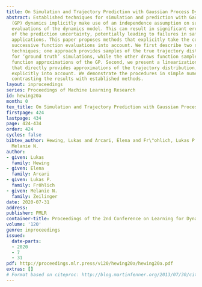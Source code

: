 ```yaml
---
title: On Simulation and Trajectory Prediction with Gaussian Process Dynamics
abstract: Established techniques for simulation and prediction with Gaussian process
  (GP) dynamics implicitly make use of an independence assumption on successive function
  evaluations of the dynamics model. This can result in significant error and underestimation
  of the prediction uncertainty, potentially leading to failures in safety-critical
  applications. This paper proposes methods that explicitly take the correlation of
  successive function evaluations into account. We first describe two sampling-based
  techniques; one approach provides samples of the true trajectory distribution, suitable
  for ‘ground truth’ simulations, while the other draws function samples from basis
  function approximations of the GP. Second, we present a linearization-based technique
  that directly provides approximations of the trajectory distribution, taking correlations
  explicitly into account. We demonstrate the procedures in simple numerical examples,
  contrasting the results with established methods.
layout: inproceedings
series: Proceedings of Machine Learning Research
id: hewing20a
month: 0
tex_title: On Simulation and Trajectory Prediction with Gaussian Process Dynamics
firstpage: 424
lastpage: 434
page: 424-434
order: 424
cycles: false
bibtex_author: Hewing, Lukas and Arcari, Elena and Fr\"ohlich, Lukas P. and Zeilinger,
  Melanie N.
author:
- given: Lukas
  family: Hewing
- given: Elena
  family: Arcari
- given: Lukas P.
  family: Fröhlich
- given: Melanie N.
  family: Zeilinger
date: 2020-07-31
address: 
publisher: PMLR
container-title: Proceedings of the 2nd Conference on Learning for Dynamics and Control
volume: '120'
genre: inproceedings
issued:
  date-parts:
  - 2020
  - 7
  - 31
pdf: http://proceedings.mlr.press/v120/hewing20a/hewing20a.pdf
extras: []
# Format based on citeproc: http://blog.martinfenner.org/2013/07/30/citeproc-yaml-for-bibliographies/
---
```

